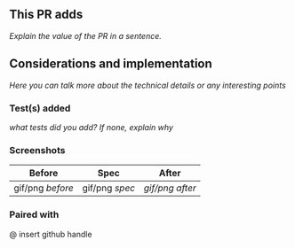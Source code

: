 ## This PR adds

_Explain the value of the PR in a sentence._

## Considerations and implementation

_Here you can talk more about the technical details or any interesting points_

### Test(s) added 

 _what tests did you add? If none, explain why_ 

### Screenshots

| Before | Spec  | After |
| ------ | ----- | ----- |
| gif/png _before_ | gif/png _spec_ | _gif/png after_ |

### Paired with 

@ insert github handle
